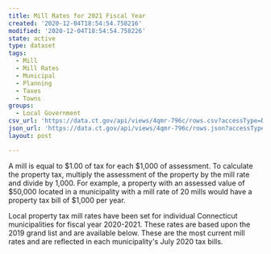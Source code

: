 ```yaml
---
title: Mill Rates for 2021 Fiscal Year
created: '2020-12-04T18:54:54.758216'
modified: '2020-12-04T18:54:54.758226'
state: active
type: dataset
tags:
  - Mill
  - Mill Rates
  - Municipal
  - Planning
  - Taxes
  - Towns
groups:
  - Local Government
csv_url: 'https://data.ct.gov/api/views/4qmr-796c/rows.csv?accessType=DOWNLOAD'
json_url: 'https://data.ct.gov/api/views/4qmr-796c/rows.json?accessType=DOWNLOAD'
layout: post

---
```

A mill is equal to $1.00 of tax for each $1,000 of assessment. To calculate the property tax, multiply the assessment of the property by the mill rate and divide by 1,000. For example, a property with an assessed value of $50,000 located in a municipality with a mill rate of 20 mills would have a property tax bill of $1,000 per year.

Local property tax mill rates have been set for individual Connecticut municipalities for fiscal year 2020-2021. These rates are based upon the 2019 grand list and are available below. These are the most current mill rates and are reflected in each municipality's July 2020 tax bills.
